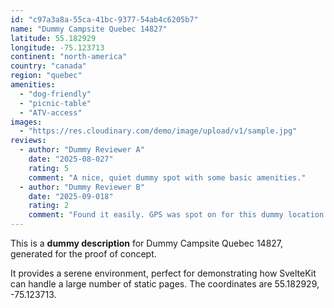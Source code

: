 ```yaml
---
id: "c97a3a8a-55ca-41bc-9377-54ab4c6205b7"
name: "Dummy Campsite Quebec 14827"
latitude: 55.182929
longitude: -75.123713
continent: "north-america"
country: "canada"
region: "quebec"
amenities:
  - "dog-friendly"
  - "picnic-table"
  - "ATV-access"
images:
  - "https://res.cloudinary.com/demo/image/upload/v1/sample.jpg"
reviews:
  - author: "Dummy Reviewer A"
    date: "2025-08-027"
    rating: 5
    comment: "A nice, quiet dummy spot with some basic amenities."
  - author: "Dummy Reviewer B"
    date: "2025-09-018"
    rating: 2
    comment: "Found it easily. GPS was spot on for this dummy location."
---
```


This is a **dummy description** for Dummy Campsite Quebec 14827, generated for the proof of concept.

It provides a serene environment, perfect for demonstrating how SvelteKit can handle a large number of static pages. The coordinates are 55.182929, -75.123713.
